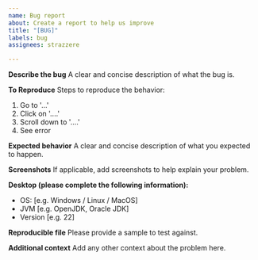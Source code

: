 ```yaml
---
name: Bug report
about: Create a report to help us improve
title: "[BUG]"
labels: bug
assignees: strazzere

---
```


**Describe the bug**
A clear and concise description of what the bug is.

**To Reproduce**
Steps to reproduce the behavior:
1. Go to '...'
2. Click on '....'
3. Scroll down to '....'
4. See error

**Expected behavior**
A clear and concise description of what you expected to happen.

**Screenshots**
If applicable, add screenshots to help explain your problem.

**Desktop (please complete the following information):**
 - OS: [e.g. Windows / Linux / MacOS]
 - JVM [e.g. OpenJDK, Oracle JDK]
 - Version [e.g. 22]

**Reproducible file**
Please provide a sample to test against.

**Additional context**
Add any other context about the problem here.
